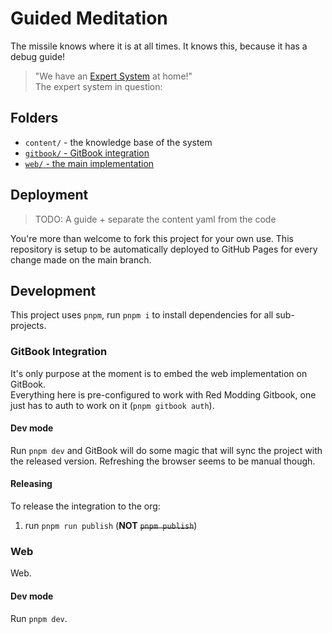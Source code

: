 # Guided Meditation

The missile knows where it is at all times. It knows this, because it has a debug guide!

> "We have an [Expert System](https://en.wikipedia.org/wiki/Expert_system) at home!"  
> The expert system in question:

## Folders

- `content/` - the knowledge base of the system
- [`gitbook/` - GitBook integration](#gitbook-integration)
- [`web/` - the main implementation](#web)

## Deployment

> TODO: A guide + separate the content yaml from the code

You're more than welcome to fork this project for your own use.
This repository is setup to be automatically deployed to GitHub Pages for every change made on the main branch.

## Development

This project uses `pnpm`, run `pnpm i` to install dependencies for all sub-projects.

### GitBook Integration

It's only purpose at the moment is to embed the web implementation 
on GitBook.  
Everything here is pre-configured to work with Red Modding Gitbook,
one just has to auth to work on it (`pnpm gitbook auth`).

#### Dev mode

Run `pnpm dev` and GitBook will do some magic that will sync the project with the released version.
Refreshing the browser seems to be manual though.

#### Releasing

To release the integration to the org:

1. run `pnpm run publish` (**NOT** ~~`pnpm publish`~~)

### Web

Web.

#### Dev mode

Run `pnpm dev`.
